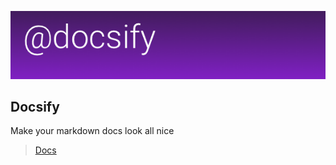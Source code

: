 ![header](./docs/media/header.png)
## Docsify

Make your markdown docs look all nice

> [Docs](./docs/README.md)